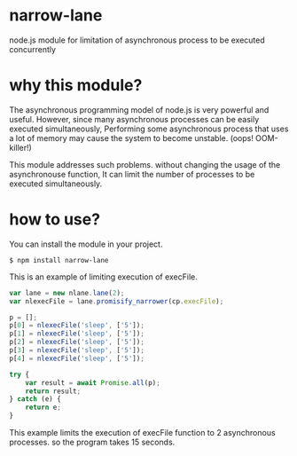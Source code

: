 # narrow-lane
node.js module for limitation of asynchronous process to be executed concurrently


# why this module?
The asynchronous programming model of node.js is very powerful and useful.
However, since many asynchronous processes can be easily executed simultaneously,
Performing some asynchronous process that uses a lot of memory may cause the system to become unstable.
(oops! OOM-killer!)

This module addresses such problems.
without changing the usage of the asynchronouse function,
It can limit the number of processes to be executed simultaneously.

# how to use?
You can install the module in your project.
```console
$ npm install narrow-lane
```


This is an example of limiting execution of execFile.
```javascript
var lane = new nlane.lane(2);
var nlexecFile = lane.promisify_narrower(cp.execFile);

p = [];
p[0] = nlexecFile('sleep', ['5']);
p[1] = nlexecFile('sleep', ['5']);
p[2] = nlexecFile('sleep', ['5']);
p[3] = nlexecFile('sleep', ['5']);
p[4] = nlexecFile('sleep', ['5']);

try {
    var result = await Promise.all(p);
    return result;
} catch (e) {
    return e;
}
```
This example limits the execution of execFile function to 2 asynchronous processes.
so the program takes 15 seconds.
